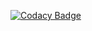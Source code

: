 
[![Codacy Badge](https://api.codacy.com/project/badge/Grade/5ecdb9dd57234155aa86dafd0c6edf6f)](https://app.codacy.com/gh/Abishek1027/M2-EmbSys?utm_source=github.com&utm_medium=referral&utm_content=Abishek1027/M2-EmbSys&utm_campaign=Badge_Grade_Settings)


